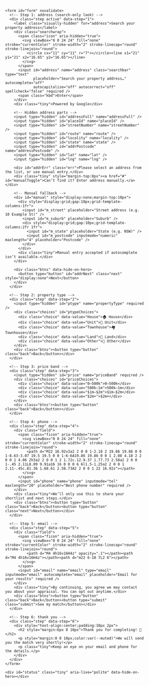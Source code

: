 <!-- === Lead form (Squarespace embed-safe) === -->
<style>
  :root{--brand:#0061ff;--brand-2:#6aa5ff;--accent:#ff6b6b;--accent-2:#ffd166;
        --ink:#0f172a;--muted:#64748b;--line:rgba(15,23,42,.12);--ok:#16a34a}
  /* section wrapper */
  .wrap{max-width:820px;margin:40px auto;padding:0 20px}
  .card{background:rgba(255,255,255,.9);border:1px solid rgba(255,255,255,.6);
        border-radius:22px;padding:28px 26px 24px;box-shadow:0 10px 25px -15px rgba(0,0,0,.25),0 80px 140px -120px rgba(0,97,255,.45);
        backdrop-filter:saturate(1.2) blur(6px);transition:padding .2s,background .2s,border-color .2s,box-shadow .2s}
  /* hero step (address looks like a lone search bar) */
  .hero .card{background:transparent;border-color:transparent;box-shadow:none;padding:0}
  .hero [data-hide-on-hero]{display:none!important}
  .progress{height:10px;background:#eef2f7;border-radius:999px;overflow:hidden;margin:0 0 22px}
  .bar{height:100%;width:0;background:linear-gradient(90deg,var(--brand),var(--brand-2),var(--accent),var(--accent-2));
       background-size:200% 100%;animation:slide 10s linear infinite;transition:width .25s}
  @keyframes slide{from{background-position:0 0}to{background-position:200% 0}}
  .step{display:none;animation:fade .18s ease}.step.active{display:block}
  @keyframes fade{from{opacity:0;transform:translateY(6px)}to{opacity:1;transform:translateY(0)}}
  .visually-hidden{position:absolute!important;height:1px;width:1px;overflow:hidden;clip:rect(1px,1px,1px,1px);white-space:nowrap}
  input{width:100%;padding:14px 14px 14px 44px;border:1px solid var(--line);border-radius:14px;font-size:15px;background:#fff;color:var(--ink)}
  input:focus{outline:none;border-color:#c9d7ff;box-shadow:0 0 0 5px #eaf0ff}
  .field{position:relative}.ficon{position:absolute;left:12px;top:50%;transform:translateY(-50%);color:#94a3b8}
  .ficon svg{width:18px;height:18px;display:block}
  .searchwrap{position:relative;margin-top:6px}
  .searchbar{position:relative;z-index:2;width:100%;padding:18px 64px 18px 54px;border-radius:999px;border:1px solid #dce3f0;background:#fff;font-size:17px;line-height:1.35;box-shadow:0 25px 50px -22px rgba(0,0,0,.25)}
  .icon,.kbd{position:absolute;top:50%;transform:translateY(-50%);pointer-events:none}
  .icon{left:16px;color:#64748b}.icon svg{width:18px;height:18px;display:block}
  .kbd{right:14px;font-size:12px;color:#93a0b6;border:1px solid #dbe1ee;border-radius:6px;padding:3px 6px;background:#f7f9ff}
  .tiny{font-size:12px;color:#7c879a;margin-top:10px}
  .err{color:#b00020;margin-top:6px;display:none}
  .choices{display:grid;grid-template-columns:repeat(2,minmax(0,1fr));gap:12px;margin-top:10px}
  .choice{display:flex;align-items:center;justify-content:center;gap:8px;padding:16px 12px;border:1px solid var(--line);
          border-radius:14px;background:#fff;font-weight:800;cursor:pointer;user-select:none;transition:transform .05s,box-shadow .12s,border-color .12s,background .12s}
  .choice:hover{border-color:#cfd6e3;box-shadow:0 14px 22px -18px rgba(0,0,0,.28)}
  .choice:active{transform:translateY(1px)}.choice.selected{outline:2px solid var(--brand);background:#f5f8ff}
  .btns{display:flex;gap:12px;margin-top:16px}
  button{cursor:pointer;border:0;padding:12px 16px;border-radius:12px;font-weight:800;letter-spacing:.2px}
  .next{background:var(--brand);color:#fff;box-shadow:0 10px 22px -10px rgba(0,97,255,.6)}
  .back{background:#eef2f7;color:#2b3c55}.submit{background:var(--ok);color:#fff;box-shadow:0 10px 22px -12px rgba(22,163,74,.5)}
  #status{min-height:16px;margin-top:8px;color:var(--muted)}
  .pac-container,.pac-item,.pac-item span,.pac-matched{font-family:system-ui,-apple-system,Segoe UI,Roboto,Arial,sans-serif!important;font-size:14px!important}
</style>

<div class="wrap hero" id="shell">
  <div class="card">
    <!-- Progress bar only (hidden on step 1) -->
    <div id="controls" data-hide-on-hero>
      <div class="progress"><div class="bar" id="bar"></div></div>
    </div>

    <form id="form" novalidate>
      <!-- Step 1: address (search-only look) -->
      <div class="step active" data-step="1">
        <label class="visually-hidden" for="address">Search your property address</label>
        <div class="searchwrap">
          <span class="icon" aria-hidden="true">
            <svg viewBox="0 0 24 24" fill="none" stroke="currentColor" stroke-width="2" stroke-linecap="round" stroke-linejoin="round">
              <circle cx="11" cy="11" r="7"></circle><line x1="21" y1="21" x2="16.65" y2="16.65"></line>
            </svg>
          </span>
          <input id="address" name="address" class="searchbar" type="text"
                 placeholder="Search your property address…" autocomplete="off"
                 autocapitalize="off" autocorrect="off" spellcheck="false" required />
          <span class="kbd">Enter</span>
        </div>
        <div class="tiny">Powered by Google</div>

        <!-- Hidden address parts -->
        <input type="hidden" id="addressFull" name="addressFull" />
        <input type="hidden" id="placeId" name="placeId" />
        <input type="hidden" id="streetNumber" name="streetNumber" />
        <input type="hidden" id="route" name="route" />
        <input type="hidden" id="locality" name="locality" />
        <input type="hidden" id="state" name="state" />
        <input type="hidden" id="addrPostcode" name="addressPostcode" />
        <input type="hidden" id="lat" name="lat" />
        <input type="hidden" id="lng" name="lng" />

        <div id="addrErr" class="err">Please select an address from the list, or use manual entry.</div>
        <div class="tiny" style="margin-top:8px"><a href="#" id="manualToggle">Can’t find it? Enter address manually.</a></div>

        <!-- Manual fallback -->
        <div id="manual" style="display:none;margin-top:10px">
          <div style="display:grid;gap:10px;grid-template-columns:1fr">
            <input id="m_street" placeholder="Street address (e.g. 10 Example St)" />
            <input id="m_suburb" placeholder="Suburb" />
            <div style="display:grid;gap:10px;grid-template-columns:2fr 1fr">
              <input id="m_state" placeholder="State (e.g. NSW)" />
              <input id="m_postcode" inputmode="numeric" maxlength="4" placeholder="Postcode" />
            </div>
          </div>
          <div class="tiny">Manual entry accepted if autocomplete isn’t available.</div>
        </div>

        <div class="btns" data-hide-on-hero>
          <button type="button" id="addrNext" class="next" style="display:none">Next</button>
        </div>
      </div>

      <!-- Step 2: property type -->
      <div class="step" data-step="2">
        <input type="hidden" id="ptype" name="propertyType" required />
        <div class="choices" id="ptypeChoices">
          <div class="choice" data-value="House">🏠 House</div>
          <div class="choice" data-value="Unit">🏢 Unit</div>
          <div class="choice" data-value="Townhouse">🏘️ Townhouse</div>
          <div class="choice" data-value="Land">🧱 Land</div>
          <div class="choice" data-value="Other">🧩 Other</div>
        </div>
        <div class="btns"><button type="button" class="back">Back</button></div>
      </div>

      <!-- Step 3: price band -->
      <div class="step" data-step="3">
        <input type="hidden" id="price" name="priceBand" required />
        <div class="choices" id="priceChoices">
          <div class="choice" data-value="0–500k">0–500k</div>
          <div class="choice" data-value="500k–1m">500k–1m</div>
          <div class="choice" data-value="$1m–$2m">$1m–$2m</div>
          <div class="choice" data-value="$2m+">$2m+</div>
        </div>
        <div class="btns"><button type="button" class="back">Back</button></div>
      </div>

      <!-- Step 4: phone -->
      <div class="step" data-step="4">
        <div class="field">
          <span class="ficon" aria-hidden="true">
            <svg viewBox="0 0 24 24" fill="none" stroke="currentColor" stroke-width="2" stroke-linecap="round" stroke-linejoin="round">
              <path d="M22 16.92v3a2 2 0 0 1-2.18 2 19.86 19.86 0 0 1-8.63-3.07 19.5 19.5 0 0 1-6-6A19.86 19.86 0 0 1 2.08 4.18 2 2 0 0 1 4.06 2h3a2 2 0 0 1 2 1.72c.12.9.37 1.77.73 2.58a2 2 0 0 1-.45 2.11L8.09 9.91a16 16 0 0 0 6 6l1.5-1.25a2 2 0 0 1 2.11-.45c.81.36 1.68.61 2.58.73A2 2 0 0 1 22 16.92z"></path>
            </svg>
          </span>
          <input id="phone" name="phone" inputmode="tel" maxlength="20" placeholder="Best phone number" required />
        </div>
        <div class="tiny">We’ll only use this to share your shortlist and next steps.</div>
        <div class="btns"><button type="button" class="back">Back</button><button type="button" class="next">Next</button></div>
      </div>

      <!-- Step 5: email -->
      <div class="step" data-step="5">
        <div class="field">
          <span class="ficon" aria-hidden="true">
            <svg viewBox="0 0 24 24" fill="none" stroke="currentColor" stroke-width="2" stroke-linecap="round" stroke-linejoin="round">
              <path d="M4 4h16v16H4z" opacity=".1"></path><path d="M4 4h16v16H4z"></path><path d="m22 6-10 7L2 6"></path>
            </svg>
          </span>
          <input id="email" name="email" type="email" inputmode="email" autocomplete="email" placeholder="Email for your results" required />
        </div>
        <div class="tiny">By continuing, you agree we may contact you about your appraisal. You can opt out anytime.</div>
        <div class="btns"><button type="button" class="back">Back</button><button type="submit" class="submit">See my match</button></div>
      </div>

      <!-- Step 6: thank you -->
      <div class="step" data-step="6">
        <div style="text-align:center;padding:10px 2px">
          <h2 style="margin:6px 0 10px">Thank you for completing! 🎉</h2>
          <p style="margin:0 0 10px;color:var(--muted)">We will send you the match very shortly!</p>
          <p class="tiny">Keep an eye on your email and phone for the details.</p>
        </div>
      </div>
    </form>

    <div id="status" class="tiny" aria-live="polite" data-hide-on-hero></div>
  </div>
</div>

<script>
(function(){
  const WEBHOOK_URL = "https://script.google.com/macros/s/AKfycbwQW0E9h0gWIN-wX6CDKUQJrjXzkfgA6sTIpqwd3-HisuiiJGXgcgSsUl5HWH8uV48/exec";
  const PROJECT = "agent-matcher-v1"; const formSteps = 5;
  const $ = s => document.querySelector(s);
  const form = $("#form"), steps=[...form.querySelectorAll(".step")], bar=$("#bar"), controls=$("#controls"), statusEl=$("#status"), shell=$("#shell");
  let stepIndex=0, manualMode=false, addressSelected=false;

  function setHeroMode(on){ shell.classList.toggle("hero", !!on); }
  function showStep(i){ stepIndex=Math.max(0,Math.min(i,steps.length-1));
    steps.forEach((s,idx)=>s.classList.toggle("active",idx===stepIndex));
    const pct=Math.round((Math.min(stepIndex+1,formSteps)/formSteps)*100); if(bar) bar.style.width=pct+"%";
    if(controls) controls.style.display=stepIndex===0?"none":""; if(statusEl) statusEl.style.display=stepIndex===0?"none":"";
    setHeroMode(stepIndex===0);
  }
  function fieldsForStep(){ const inputs=steps[stepIndex]?.querySelectorAll("input,select")||[]; const d={}; inputs.forEach(i=>d[i.name||i.id]=(i.value||"").trim()); return d; }
  function valid(){
    if(stepIndex===0){ if(manualMode){ const st=$("#m_street").value.trim(), sb=$("#m_suburb").value.trim(), stt=$("#m_state").value.trim(), pc=$("#m_postcode").value.trim();
      if(!st||!sb||!stt||pc.length!==4) return false;
      $("#address").value=`${st}, ${sb} ${stt} ${pc}`; $("#addressFull").value=$("#address").value; $("#placeId").value="";
      $("#locality").value=sb; $("#state").value=stt; $("#addrPostcode").value=pc; $("#addrErr").style.display="none"; return true;
    } else { if(!addressSelected || !$("#placeId").value){ $("#addrErr").style.display="block"; return false; } } }
    const req=steps[stepIndex].querySelectorAll("input[required],select[required]"); for(const inp of req){
      const v=(inp.value||"").trim(); if(!v) return false; if(inp.type==="email" && !/.+@.+\..+/.test(v)) return false; }
    return true;
  }
  function save(evt){ const key=PROJECT+":leadId"; let id=localStorage.getItem(key);
    if(!id){ id=(crypto.randomUUID?crypto.randomUUID():Date.now()+Math.random().toString(16).slice(2)); localStorage.setItem(key,id); }
    const payload={leadId:id,event:evt,stepNumber:stepIndex+1,answers:fieldsForStep(),ts:new Date().toISOString(),ua:navigator.userAgent,screen:{w:innerWidth,h:innerHeight,dpr:devicePixelRatio||1}};
    const body=JSON.stringify(payload); try{ fetch(WEBHOOK_URL,{method:"POST",mode:"no-cors",body,keepalive:true}); }catch(_){ try{ navigator.sendBeacon&&navigator.sendBeacon(WEBHOOK_URL,new Blob([body],{type:"text/plain"})); }catch(__){} }
    if(statusEl && stepIndex>0) statusEl.textContent="Saved.";
  }
  function next(){ if(!valid()){ if(statusEl && stepIndex>0) statusEl.textContent="Please complete this step."; return; } save("step"); showStep(stepIndex+1); }

  form.addEventListener("click",(e)=>{ const el=e.target.closest&&e.target.closest(".choice,.next,.back,#addrNext"); if(!el) return;
    if(el.classList.contains("back")) return showStep(stepIndex-1);
    if(el.id==="addrNext"||el.classList.contains("next")) return next();
    if(el.classList.contains("choice")){ const group=el.parentElement; group.querySelectorAll(".choice").forEach(c=>c.classList.remove("selected"));
      el.classList.add("selected"); if(group.id==="ptypeChoices") $("#ptype").value=el.dataset.value; if(group.id==="priceChoices") $("#price").value=el.dataset.value; save("step"); showStep(stepIndex+1); }
  });
  form.addEventListener("submit",(e)=>{ e.preventDefault(); if(!valid()){ statusEl&& (statusEl.textContent="Please complete this step."); return; } save("complete"); showStep(formSteps); });

  $("#manualToggle").addEventListener("click",(e)=>{ e.preventDefault(); manualMode=!manualMode; $("#manual").style.display=manualMode?"block":"none"; $("#addrNext").style.display=manualMode?"inline-block":"none"; addressSelected=false; $("#placeId").value=""; $("#addrErr").style.display="none"; });
  $("#address").addEventListener("keydown",(e)=>{ if(e.key==="Enter"){ if(manualMode){ e.preventDefault(); next(); } else { e.preventDefault(); } } });
  $("#address").addEventListener("input",()=>{ addressSelected=false; $("#placeId").value=""; $("#addrErr").style.display="none"; });

  window.initPlaces=function(){ const input=document.getElementById("address");
    if(!window.google||!google.maps||!google.maps.places||!input){ document.getElementById("addrNext").style.display="inline-block"; return; }
    const ac=new google.maps.places.Autocomplete(input,{types:["address"],componentRestrictions:{country:"au"},fields:["address_components","formatted_address","geometry","place_id"]});
    ac.addListener("place_changed",()=>{ const p=ac.getPlace(); if(!p||!p.address_components) return;
      addressSelected=true; $("#addrErr").style.display="none"; $("#addressFull").value=p.formatted_address||""; $("#placeId").value=p.place_id||"";
      const comps={}; (p.address_components||[]).forEach(c=>c.types.forEach(t=>{comps[t]=c;}));
      $("#streetNumber").value=(comps.street_number&&comps.street_number.long_name)||""; $("#route").value=(comps.route&&comps.route.long_name)||"";
      $("#locality").value=(comps.locality&&comps.locality.long_name)||(comps.sublocality&&comps.sublocality.long_name)||"";
      $("#state").value=(comps.administrative_area_level_1&&comps.administrative_area_level_1.short_name)||"";
      $("#addrPostcode").value=(comps.postal_code&&comps.postal_code.long_name)||""; $("#address").value=$("#addressFull").value;
      save("step"); showStep(1);
    });
  };
  showStep(0);
})();
</script>

<!-- Google Places (your API key) -->
<script src="https://maps.googleapis.com/maps/api/js?key=AIzaSyBpch_gAy-hFApqu4wVX7X42HqFR4qYMoY&libraries=places&callback=initPlaces" async defer></script>
<!-- === /Lead form === -->
